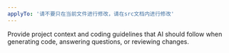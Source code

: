 ```yaml
---
applyTo: '请不要只在当前文件进行修改，请在src文档内进行修改'
---
```

Provide project context and coding guidelines that AI should follow when generating code, answering questions, or reviewing changes.